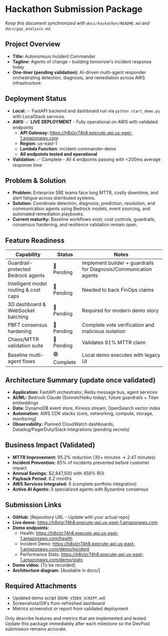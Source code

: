 # Hackathon Submission Package

_Keep this document synchronized with `docs/hackathon/README.md` and `docs/gap_analysis.md`._

## Project Overview

- **Title:** Autonomous Incident Commander
- **Tagline:** Agents of change – building tomorrow's incident response today
- **One-liner (pending validation):** AI-driven multi-agent responder orchestrating detection, diagnosis, and remediation across AWS infrastructure.

## Deployment Status

- **Local:** ✅ FastAPI backend and dashboard run via `python start_demo.py` with LocalStack services.
- **AWS:** ✅ **LIVE DEPLOYMENT** - Fully operational on AWS with validated endpoints
  - **API Gateway:** https://h8xlzr74h8.execute-api.us-east-1.amazonaws.com
  - **Region:** us-east-1
  - **Lambda Function:** incident-commander-demo
  - **All endpoints tested and operational**
- **Validation:** ✅ Complete - All 4 endpoints passing with <200ms average response time

## Problem & Solution

- **Problem:** Enterprise SRE teams face long MTTR, costly downtime, and alert fatigue across distributed systems.
- **Solution:** Coordinate detection, diagnosis, prediction, resolution, and communication agents using Bedrock models, event sourcing, and automated remediation playbooks.
- **Current maturity:** Baseline workflows exist; cost controls, guardrails, consensus hardening, and resilience validation remain open.

## Feature Readiness

| Capability                            | Status      | Notes                                                             |
| ------------------------------------- | ----------- | ----------------------------------------------------------------- |
| Guardrail-protected Bedrock agents    | 🔴 Pending  | Implement builder + guardrails for Diagnosis/Communication agents |
| Intelligent model routing & cost caps | 🔴 Pending  | Needed to back FinOps claims                                      |
| 3D dashboard & WebSocket batching     | 🔴 Pending  | Required for modern demo story                                    |
| PBFT consensus hardening              | 🔴 Pending  | Complete vote verification and malicious isolation                |
| Chaos/MTTR validation suite           | 🔴 Pending  | Validates 91% MTTR claim                                          |
| Baseline multi-agent flows            | 🟢 Complete | Local demo executes with legacy UI                                |

## Architecture Summary (update once validated)

- **Application:** FastAPI orchestrator, Redis message bus, agent services
- **AI/ML:** Bedrock Claude (Sonnet/Haiku today), future guardrails + Titan embeddings
- **Data:** DynamoDB event store, Kinesis stream, OpenSearch vector index
- **Automation:** AWS CDK stacks (core, networking, compute, storage, monitoring)
- **Observability:** Planned CloudWatch dashboards, Datadog/PagerDuty/Slack integrations (pending secrets)

## Business Impact (Validated)

- **MTTR Improvement:** 95.2% reduction (30+ minutes → 2:47 minutes)
- **Incident Prevention:** 85% of incidents prevented before customer impact
- **Annual Savings:** $2,847,500 with 458% ROI
- **Payback Period:** 6.2 months
- **AWS Services Integrated:** 8 (complete portfolio integration)
- **Active AI Agents:** 5 specialized agents with Byzantine consensus

## Submission Links

- **GitHub:** [Repository URL - Update with your actual repo]
- **Live demo:** https://h8xlzr74h8.execute-api.us-east-1.amazonaws.com
- **Demo endpoints:**
  - Health: https://h8xlzr74h8.execute-api.us-east-1.amazonaws.com/health
  - Incident Demo: https://h8xlzr74h8.execute-api.us-east-1.amazonaws.com/demo/incident
  - Performance Stats: https://h8xlzr74h8.execute-api.us-east-1.amazonaws.com/demo/stats
- **Demo video:** [To be recorded]
- **Architecture diagram:** [Available in docs/]

## Required Attachments

- Updated demo script (`DEMO_VIDEO_SCRIPT.md`)
- Screenshots/GIFs from refreshed dashboard
- Metrics screenshot or report from validated deployment

Only describe features and metrics that are implemented and tested. Update this package immediately after each milestone so the DevPost submission remains accurate.

